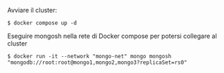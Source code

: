 Avviare il cluster:

	$ docker compose up -d
	
Eseguire mongosh nella rete di Docker compose per potersi collegare al cluster

	$ docker run -it --network "mongo-net" mongo mongosh "mongodb://root:root@mongo1,mongo2,mongo3?replicaSet=rs0"
	

